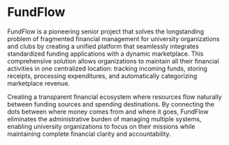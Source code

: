 # FundFlow
FundFlow is a pioneering senior project that solves the longstanding problem of fragmented financial management for university organizations and clubs by creating a unified platform that seamlessly integrates standardized funding applications with a dynamic marketplace. This comprehensive solution allows organizations to maintain all their financial activities in one centralized location: tracking incoming funds, storing receipts, processing expenditures, and automatically categorizing marketplace revenue.

Creating a transparent financial ecosystem where resources flow naturally between funding sources and spending destinations. By connecting the dots between where money comes from and where it goes, FundFlow eliminates the administrative burden of managing multiple systems, enabling university organizations to focus on their missions while maintaining complete financial clarity and accountability.
